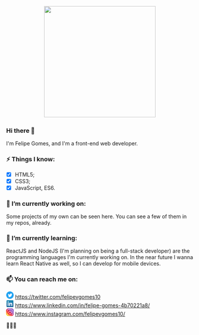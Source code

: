 <div style="text-align:center"><img src="https://media.giphy.com/media/h408T6Y5GfmXBKW62l/giphy.gif" height="300px" width="300px" /></div>

### Hi there 👋
I'm Felipe Gomes, and I'm a front-end web developer.

### ⚡ Things I know:
- [x] HTML5;
- [x] CSS3;
- [x] JavaScript, ES6.

### 🔭 I’m currently working on: 
Some projects of my own can be seen here. You can see a few of them in my repos, already.

### 🌱 I’m currently learning:
ReactJS and NodeJS (I'm planning on being a full-stack developer) are the programming languages I'm currently working on. In the near future I wanna learn React Native as well, so I can develop for mobile devices.

### 📫 You can reach me on:
<img src="/img/twitter.png" height="20px" width="20px"> https://twitter.com/felipevgomes10 <br>
<img src="/img/linkedin.png" height="20px" width="20px"> https://www.linkedin.com/in/felipe-gomes-4b70221a8/ <br>
<img src="/img/instagram.png" height="20px" width="20px"> https://www.instagram.com/felipevgomes10/ <br>

👋👋👋
